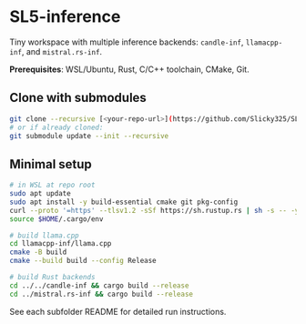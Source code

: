 # SL5-inference

Tiny workspace with multiple inference backends: `candle-inf`, `llamacpp-inf`, and `mistral.rs-inf`.

**Prerequisites**: WSL/Ubuntu, Rust, C/C++ toolchain, CMake, Git.

## Clone with submodules

```bash
git clone --recursive [<your-repo-url>](https://github.com/Slicky325/SL5-inference.git)
# or if already cloned:
git submodule update --init --recursive
```

## Minimal setup

```bash
# in WSL at repo root
sudo apt update
sudo apt install -y build-essential cmake git pkg-config
curl --proto '=https' --tlsv1.2 -sSf https://sh.rustup.rs | sh -s -- -y
source $HOME/.cargo/env

# build llama.cpp
cd llamacpp-inf/llama.cpp
cmake -B build
cmake --build build --config Release

# build Rust backends
cd ../../candle-inf && cargo build --release
cd ../mistral.rs-inf && cargo build --release
```

See each subfolder README for detailed run instructions.

